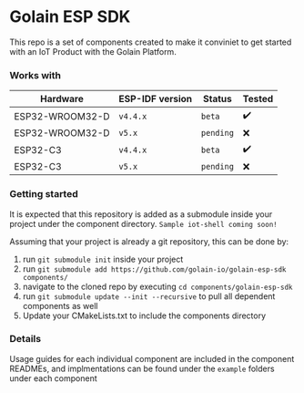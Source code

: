 # Golain ESP SDK

This repo is a set of components created to make it conviniet to get started with an IoT Product with the Golain Platform.

### Works with
| Hardware        | ESP-IDF version | Status | Tested |
| ---             | ---      | ---       | ---                |
| ESP32-WROOM32-D | `v4.4.x` | `beta`     | :heavy_check_mark: |
| ESP32-WROOM32-D | `v5.x`   | `pending` | :x:                |
| ESP32-C3        | `v4.4.x` | `beta`     | :heavy_check_mark: |
| ESP32-C3        | `v5.x`   | `pending` | :x:                |

### Getting started

It is expected that this repository is added as a submodule inside your project under the component directory.
`Sample iot-shell coming soon!`

Assuming that your project is already a git repository, this can be done by:
1. run `git submodule init` inside your project
2. run `git submodule add https://github.com/golain-io/golain-esp-sdk components/`
3. navigate to the cloned repo by executing `cd components/golain-esp-sdk`
4. run `git submodule update --init --recursive` to pull all dependent components as well
5. Update your CMakeLists.txt to include the components directory

### Details
Usage guides for each individual component are included in the component READMEs, and implmentations can be found under the `example` folders under each component
